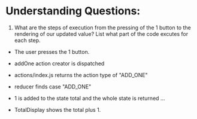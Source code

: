 # Understanding Questions:
1. What are the steps of execution from the pressing of the 1 button to the rendering of our updated value? List what part of the code excutes for each step.
* The user presses the 1 button.
* addOne action creator is dispatched
* actions/index.js returns the action type of "ADD_ONE"
* reducer finds case "ADD_ONE"
* 1 is added to the state total and the whole state is returned
...

* TotalDisplay shows the total plus 1.
